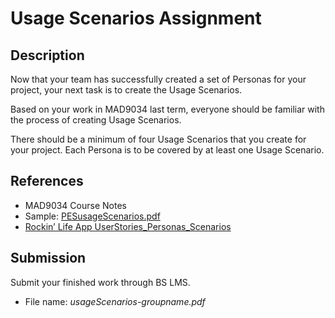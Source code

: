 # Usage Scenarios Assignment

## Description

Now that your team has successfully created a set of Personas for your project, your next task is to create the Usage Scenarios.

Based on your work in MAD9034 last term, everyone should be familiar with the process of creating Usage Scenarios.

There should be a minimum of four Usage Scenarios that you create for your project. Each Persona is to be covered by at least one Usage Scenario.

## References

- MAD9034 Course Notes
- Sample: [PESusageScenarios.pdf](/PESusageScenarios.pdf)
- [Rockin’ Life App UserStories_Personas_Scenarios](https://docs.google.com/document/d/1h4ovPUpH2-PljUncl3ptLEd2-ybx0WrqSDIqkl-wv_0/edit?usp=sharing)

## Submission

Submit your finished work through BS LMS.
- File name: _usageScenarios-groupname.pdf_ 
